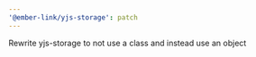 ```yaml
---
'@ember-link/yjs-storage': patch
---
```


Rewrite yjs-storage to not use a class and instead use an object
